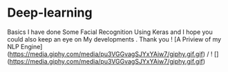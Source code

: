 # Deep-learning
 Basics
I have done Some Facial Recognition Using Keras and I hope you could also keep an eye on My developments .
Thank you
! [A Priview of my NLP Engine] (https://media.giphy.com/media/pu3VGGvagSJYxYAiw7/giphy.gif.gif) / ! [] (https://media.giphy.com/media/pu3VGGvagSJYxYAiw7/giphy.gif.gif)
